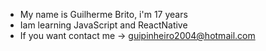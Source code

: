 - My name is Guilherme Brito, i'm 17 years
- Iam learning JavaScript and ReactNative
- If you want contact me -> guipinheiro2004@hotmail.com
